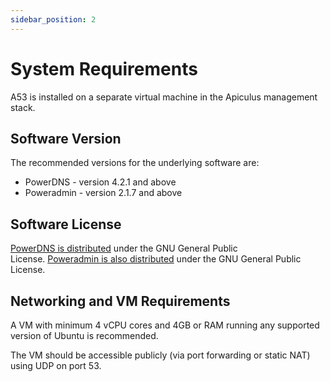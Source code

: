 ```yaml
---
sidebar_position: 2
---
```

# System Requirements
A53 is installed on a separate virtual machine in the Apiculus management stack.
## Software Version

The recommended versions for the underlying software are:

- PowerDNS - version 4.2.1 and above
- Poweradmin - version 2.1.7 and above
## Software License
[PowerDNS is distributed](https://doc.powerdns.com/authoritative/common/license.html) under the GNU General Public License. [Poweradmin is also distributed](https://poweradmin.org/) under the GNU General Public License.

## Networking and VM Requirements
A VM with minimum 4 vCPU cores and 4GB or RAM running any supported version of Ubuntu is recommended.

The VM should be accessible publicly (via port forwarding or static NAT) using UDP on port 53.